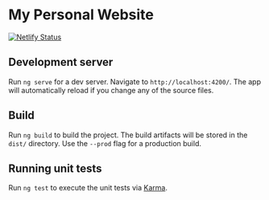 # My Personal Website

[![Netlify Status](https://api.netlify.com/api/v1/badges/635d0c9f-3673-42ae-beaa-abef84a26be0/deploy-status)](https://app.netlify.com/sites/gerome-personal-website/deploys)


## Development server

Run `ng serve` for a dev server. Navigate to `http://localhost:4200/`. The app will automatically reload if you change any of the source files.

## Build

Run `ng build` to build the project. The build artifacts will be stored in the `dist/` directory. Use the `--prod` flag for a production build.

## Running unit tests

Run `ng test` to execute the unit tests via [Karma](https://karma-runner.github.io).
